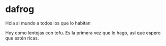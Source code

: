 # dafrog

Hola al mundo a todos los que lo habitan

Hoy como lentejas con tofu. 
Es la primera vez que lo hago, así que espero que estén ricas.
